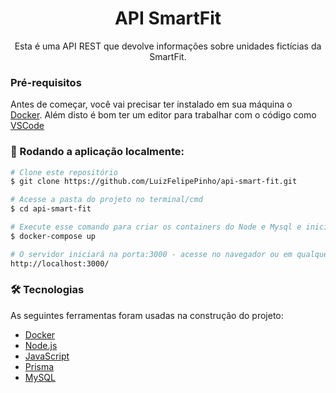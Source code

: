 <h1 align="center">API SmartFit</h1>
<p align="center">Esta é uma API REST que devolve informações sobre unidades fictícias da SmartFit.</p>

### Pré-requisitos

Antes de começar, você vai precisar ter instalado em sua máquina o [Docker](https://www.docker.com/). 
 Além disto é bom ter um editor para trabalhar com o código como [VSCode](https://code.visualstudio.com/)

### 🎲 Rodando a aplicação localmente:

```bash
# Clone este repositório
$ git clone https://github.com/LuizFelipePinho/api-smart-fit.git

# Acesse a pasta do projeto no terminal/cmd
$ cd api-smart-fit

# Execute esse comando para criar os containers do Node e Mysql e iniciar a aplicação  
$ docker-compose up 

# O servidor iniciará na porta:3000 - acesse no navegador ou em qualquer software para teste de API
http://localhost:3000/

```

### 🛠 Tecnologias

As seguintes ferramentas foram usadas na construção do projeto:

- [Docker](https://www.docker.com/)
- [Node.js](https://nodejs.org/en/)
- [JavaScript](https://developer.mozilla.org/pt-BR/docs/Web/JavaScript)
- [Prisma](https://www.prisma.io/)
- [MySQL](https://www.mysql.com/)



